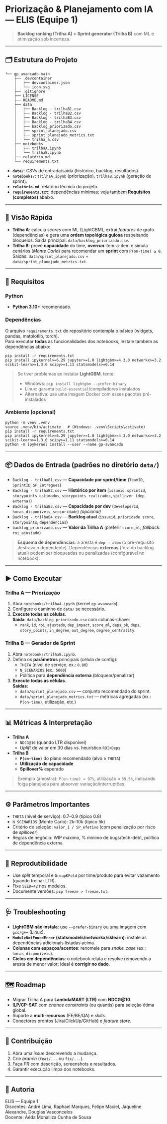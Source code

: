 # Priorização & Planejamento com IA — ELIS (Equipe 1)

> **Backlog ranking (Trilha A) + Sprint generator (Trilha B)** com ML e otimização sob incerteza.

---

## 🗂 Estrutura do Projeto

```
└── gp_avancado-main
    ├── .devcontainer
    │   ├── devcontainer.json
    │   └── icon.svg
    ├── .gitignore
    ├── LICENSE
    ├── README.md
    ├── data
    │   ├── Backlog - trilhaB1.csv
    │   ├── Backlog - trilhaB2.csv
    │   ├── Backlog - trilhaB3.csv
    │   ├── Backlog - trilhaB4.csv
    │   ├── backlog_priorizado.csv
    │   ├── sprint_planejado.csv
    │   ├── sprint_planejado_metrics.txt
    │   └── trilha_a.csv
    ├── notebooks
    │   ├── trilhaA.ipynb
    │   └── trilhaB.ipynb
    ├── relatório.md
    └── requirements.txt
```

- **`data/`**: CSVs de entrada/saída (histórico, backlog, resultados).
- **`notebooks/`**: `trilhaA.ipynb` (priorização), `trilhaB.ipynb` (geração de sprint).
- **`relatório.md`**: relatório técnico do projeto.
- **`requirements.txt`**: dependências mínimas; veja também **Requisitos (completos)** abaixo.

---

## 🚀 Visão Rápida

- **Trilha A**: calcula *scores* com ML (LightGBM), extrai *features* de grafo (dependências) e gera uma **ordem topológica gulosa** respeitando bloqueios. Saída principal: `data/backlog_priorizado.csv`.
- **Trilha B**: prevê **capacidade** do time, **overrun** item-a-item e simula cenários (*Monte Carlo*) para recomendar um **sprint** com `P(on-time) ≥ θ`. Saídas: `data/sprint_planejado.csv` + `data/sprint_planejado_metrics.txt`.

---

## 🧰 Requisitos

### Python
- **Python 3.10+** recomendado.

### Dependências
O arquivo `requirements.txt` do repositório contempla o básico (widgets, pandas, matplotlib, torch).  
Para executar **todas** as funcionalidades dos notebooks, instale também as dependências abaixo:

```
pip install -r requirements.txt
pip install ipykernel>=6.29 jupyter>=1.0 lightgbm>=4.3.0 networkx>=3.2 scikit-learn>=1.3.0 scipy>=1.11 statsmodels>=0.14
```

> Se tiver problemas ao instalar **LightGBM**, tente:
> - Windows: `pip install lightgbm --prefer-binary`
> - Linux: garanta `build-essential`/compiladores instalados
> - Alternativa: use uma imagem Docker com esses pacotes pré-instalados

### Ambiente (opcional)
```
python -m venv .venv
source .venv/bin/activate   # (Windows: .venv\Scripts\activate)
pip install -r requirements.txt
pip install ipykernel>=6.29 jupyter>=1.0 lightgbm>=4.3.0 networkx>=3.2 scikit-learn>=1.3.0 scipy>=1.11 statsmodels>=0.14
python -m ipykernel install --user --name gp-avancado
```

---

## 📦 Dados de Entrada (padrões no diretório `data/`)

- `Backlog - trilhaB1.csv` — **Capacidade por sprint/time** (`TeamID`, `SprintID`, `SP Entregues`)
- `Backlog - trilhaB2.csv` — **Histórico por item** (`issueid`, `sprintid`, `storypoints estimados`, `storypoints realizados`, `spillover (dep externa)`)
- `Backlog - trilhaB3.csv` — **Capacidade por dev** (`developerid`, `horas_disponiveis`, `senioridade`) *(opcional)*
- `Backlog - trilhaB4.csv` — **Backlog atual** (`issueid`, `prioridade score`, `storypoints`, `dependencias`)
- `backlog_priorizado.csv` — **Valor da Trilha A** (preferir `score_ml`; *fallback*: `roi_ajustado`)

> **Esquema de dependências**: a aresta é **`dep → item`** (o pré-requisito destrava o dependente). Dependências **externas** (fora do backlog atual) podem ser bloqueadas ou penalizadas (configurável no notebook).

---

## ▶️ Como Executar

### Trilha A — Priorização
1. Abra `notebooks/trilhaA.ipynb` (kernel `gp-avancado`).
2. Configure o caminho de `data/` se necessário.
3. **Execute todas as células**.  
   **Saída**: `data/backlog_priorizado.csv` com colunas-chave:
   - `rank`, `id`, `roi_ajustado`, `dep_impact`, `score_ml`, `deps_ok`, `deps`, `story_points`, `in_degree`, `out_degree`, `degree_centrality`.

### Trilha B — Gerador de Sprint
1. Abra `notebooks/trilhaB.ipynb`.
2. Defina os **parâmetros** principais (célula de config):
   - `THETA` (nível de serviço, ex.: `0.80`)
   - `N_SCENARIOS` (ex.: `5000`)
   - Política para **dependência externa** (bloquear/penalizar)
3. **Execute todas as células**.  
   **Saídas**:
   - `data/sprint_planejado.csv` — conjunto recomendado do sprint.
   - `data/sprint_planejado_metrics.txt` — métricas agregadas (ex.: `P(on-time)`, utilização, etc.)

---

## 📊 Métricas & Interpretação

- **Trilha A**
  - `NDCG@10` (quando LTR disponível)
  - *Uplift* de valor em 30 dias vs. heurístico `ROI+Deps`
- **Trilha B**
  - **`P(on-time)`** do plano recomendado (alvo ≥ `THETA`)
  - **Utilização de capacidade**
  - **Spillover%** esperado

> Exemplo (amostra): `P(on-time) ≈ 97%`, utilização ≈ `59,5%`, indicando folga planejada para absorver variação/interruptões.

---

## ⚙️ Parâmetros Importantes

- `THETA` (nível de serviço): 0.7–0.9 (típico 0.8)
- `N_SCENARIOS` (Monte Carlo): 2k–10k (típico 5k)
- Critério de seleção: `valor_i / SP_efetivo` (com penalização por risco de *spillover*)
- Regras de negócio: WIP máximo, % mínimo de bugs/tech-debt, política de dependência externa

---

## 🧪 Reprodutibilidade

- Use *split* temporal e `GroupKFold` por time/produto para evitar vazamento (quando treinar LTR).  
- Fixe `SEED=42` nos modelos.  
- Documente versões: `pip freeze > freeze.txt`.

---

## 🩺 Troubleshooting

- **LightGBM não instala**: use `--prefer-binary` ou uma imagem com `gcc/g++` (Linux).  
- **`ModuleNotFoundError` (statsmodels/networkx/sklearn)**: instale as dependências adicionais listadas acima.  
- **Colunas com espaços/acentos**: renomeie para *snake_case* (ex.: `horas_disponiveis`).  
- **Ciclos em dependências**: o notebook relata e resolve removendo a aresta de menor valor; ideal é **corrigir no dado**.

---

## 🗺 Roadmap

- Migrar Trilha A para **LambdaMART (LTR)** com **NDCG@10**.  
- **ILP/CP-SAT** com *chance constraints* (ou quantis) para seleção ótima global.  
- Suporte a **multi-recursos** (FE/BE/QA) e *skills*.  
- Conectores prontos (Jira/ClickUp/GitHub) e *feature store*.

---

## 🤝 Contribuição

1. Abra uma *issue* descrevendo a mudança.  
2. Crie *branch* (`feat/...` ou `fix/...`).  
3. Faça *PR* com descrição, screenshots e resultados.  
4. Garantir execução limpa dos notebooks.



---

## 👤 Autoria

ELIS — Equipe 1  
Discentes: André Lima, Raphael Marques, Felipe Maciel, Jaqueline Alexandre, Douglas Vasconcelos  
Docente: Aêda Monalliza Cunha de Sousa

